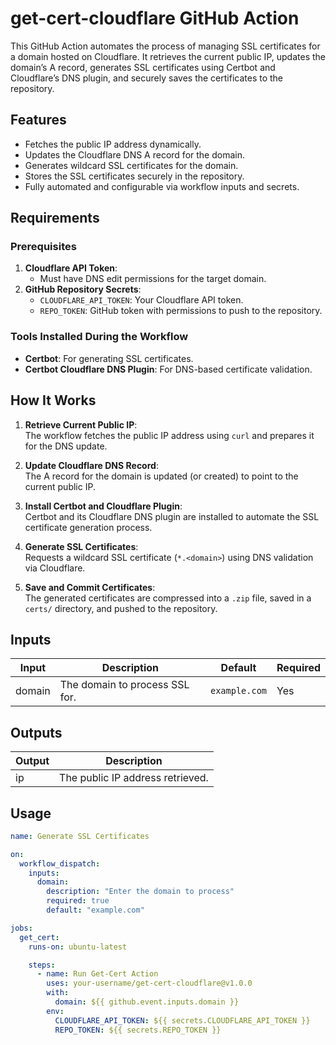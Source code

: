 # **get-cert-cloudflare GitHub Action**

This GitHub Action automates the process of managing SSL certificates for a domain hosted on Cloudflare. It retrieves the current public IP, updates the domain’s A record, generates SSL certificates using Certbot and Cloudflare’s DNS plugin, and securely saves the certificates to the repository.

## **Features**

- Fetches the public IP address dynamically.
- Updates the Cloudflare DNS A record for the domain.
- Generates wildcard SSL certificates for the domain.
- Stores the SSL certificates securely in the repository.
- Fully automated and configurable via workflow inputs and secrets.

## **Requirements**

### **Prerequisites**
1. **Cloudflare API Token**:  
   - Must have DNS edit permissions for the target domain.
2. **GitHub Repository Secrets**:  
   - `CLOUDFLARE_API_TOKEN`: Your Cloudflare API token.  
   - `REPO_TOKEN`: GitHub token with permissions to push to the repository.

### **Tools Installed During the Workflow**
- **Certbot**: For generating SSL certificates.
- **Certbot Cloudflare DNS Plugin**: For DNS-based certificate validation.

## **How It Works**

1. **Retrieve Current Public IP**:  
   The workflow fetches the public IP address using `curl` and prepares it for the DNS update.

2. **Update Cloudflare DNS Record**:  
   The A record for the domain is updated (or created) to point to the current public IP.

3. **Install Certbot and Cloudflare Plugin**:  
   Certbot and its Cloudflare DNS plugin are installed to automate the SSL certificate generation process.

4. **Generate SSL Certificates**:  
   Requests a wildcard SSL certificate (`*.<domain>`) using DNS validation via Cloudflare.

5. **Save and Commit Certificates**:  
   The generated certificates are compressed into a `.zip` file, saved in a `certs/` directory, and pushed to the repository.

## **Inputs**

| Input  | Description                           | Default       | Required |
|--------|---------------------------------------|---------------|----------|
| domain | The domain to process SSL for.       | `example.com` | Yes      |

## **Outputs**

| Output | Description                      |
|--------|----------------------------------|
| ip     | The public IP address retrieved. |

## **Usage**

```yaml
name: Generate SSL Certificates

on:
  workflow_dispatch:
    inputs:
      domain:
        description: "Enter the domain to process"
        required: true
        default: "example.com"

jobs:
  get_cert:
    runs-on: ubuntu-latest

    steps:
      - name: Run Get-Cert Action
        uses: your-username/get-cert-cloudflare@v1.0.0
        with:
          domain: ${{ github.event.inputs.domain }}
        env:
          CLOUDFLARE_API_TOKEN: ${{ secrets.CLOUDFLARE_API_TOKEN }}
          REPO_TOKEN: ${{ secrets.REPO_TOKEN }}

